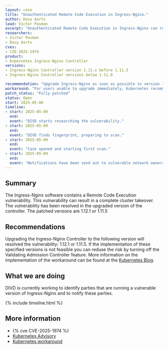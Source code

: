 ```yaml
---
layout: case
title: "Unauthenticated Remote Code Execution in Ingress-Nginx."
author: Davy Aarts
lead: Victor Pasman
excerpt: "Unauthenticated Remote Code Execution in Ingress-Nginx can result in cluster takeover."
researchers:
- Victor Pasman
- Davy Aarts
cves:
- CVE-2025-1974
product:
- Kubernetes Ingress-Nginx Controller
versions: 
- Ingress-Nginx Controller version 1.11.x before 1.11.5
- Ingress-Nginx Controller versions below 1.11.0

recommendation: "Upgrade Ingress-Nginx as soon as possible to version 1.12.1 or 1.11.5"
workaround: "For users unable to upgrade immediately, Kubernetes recommends turning off the Validating Admission Controller feature of ingress-nginx. Instructions for this can be found in the https://kubernetes.io/blog/2025/03/24/ingress-nginx-cve-2025-1974/"
patch_status: "Fully patched"
status: Open
start: 2025-05-06
timeline:
- start: 2025-05-09
  end:
  event: "DIVD starts researching the vulnerability."
- start: 2025-05-09
  end:
  event: "DIVD finds fingerprint, preparing to scan."
- start: 2025-05-09
  end:
  event: "Case opened and starting first scan."
- start: 2025-05-09
  end:
  event: "Notifications have been send out to vulnerable network owners."
---
```


## Summary
The Ingress-Nginx software contains a Remote Code Execution vulnerability. This vulnerability can result in a complete cluster takeover. The vulnerability has been resolved in the upgraded version of the controller. 
The patched versions are 1.12.1 or 1.11.5

## Recommendations
Upgrading the Ingress-Nginx Controller to the following version will resolved the vulnerability: 1.12.1 or 1.11.5.
If the implementation of these specified versions is not feasible you can reduse the risk by turning off the Validating Admission Controller feature.
More information on the implementation of the workaround can be found at the [Kubernetes Blog](https://kubernetes.io/blog/2025/03/24/ingress-nginx-cve-2025-1974/).

## What we are doing
DIVD is currently working to identify parties that are running a vulnerable version of Ingress-Nginx and to notify these parties. 

{% include timeline.html %}

## More information

* {% cve  CVE-2025-1974 %}
* [Kubernetes Advisory](https://github.com/kubernetes/kubernetes/issues/131009)
* [Kubernetes workaround](https://kubernetes.io/blog/2025/03/24/ingress-nginx-cve-2025-1974/)
